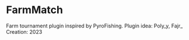# FarmMatch
Farm tournament plugin inspired by PyroFishing. Plugin idea: Poly_y, Fajr_ Creation: 2023
